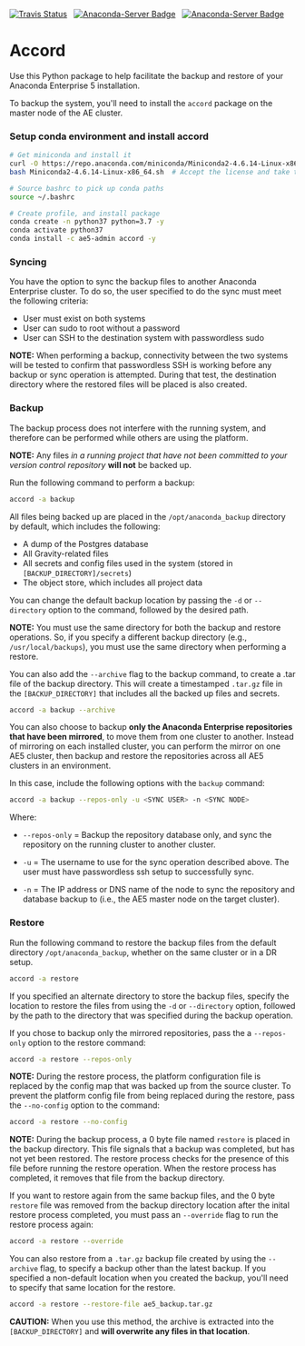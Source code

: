 [![Travis Status](https://travis-ci.org/oldarmyc/accord.svg?branch=master)](https://travis-ci.org/oldarmyc/accord) &nbsp; [![Anaconda-Server Badge](https://anaconda.org/ae5-admin/accord/badges/latest_release_date.svg)](https://anaconda.org/ae5-admin/accord) &nbsp; [![Anaconda-Server Badge](https://anaconda.org/ae5-admin/accord/badges/version.svg)](https://anaconda.org/ae5-admin/accord)

Accord
======

Use this Python package to help facilitate the backup and restore of your Anaconda Enterprise 5 installation.

To backup the system, you'll need to install the ``accord`` package on the master node of the AE cluster.

### Setup conda environment and install accord
```sh
# Get miniconda and install it
curl -O https://repo.anaconda.com/miniconda/Miniconda2-4.6.14-Linux-x86_64.sh
bash Miniconda2-4.6.14-Linux-x86_64.sh  # Accept the license and take the defaults

# Source bashrc to pick up conda paths
source ~/.bashrc

# Create profile, and install package
conda create -n python37 python=3.7 -y
conda activate python37
conda install -c ae5-admin accord -y
```

### Syncing
You have the option to sync the backup files to another Anaconda Enterprise cluster. To do so, the user specified to do the sync must meet the following criteria:
- User must exist on both systems
- User can sudo to root without a password
- User can SSH to the destination system with passwordless sudo

**NOTE:** When performing a backup, connectivity between the two systems will be tested to confirm that passwordless SSH is working before any backup or sync operation is attempted. During that test, the destination directory where the restored files will be placed is also created.

### Backup
The backup process does not interfere with the running system, and therefore can be performed while others are using the platform.

**NOTE:** Any files *in a running project that have not been committed to your version control repository* **will not** be backed up.

Run the following command to perform a backup:

```sh
accord -a backup
```

All files being backed up are placed in the ``/opt/anaconda_backup`` directory by default, which includes the following:

- A dump of the Postgres database
- All Gravity-related files
- All secrets and config files used in the system (stored in ``[BACKUP_DIRECTORY]/secrets``)
- The object store, which includes all project data

You can change the default backup location by passing the ``-d`` or ``--directory`` option to the command, followed by the desired path.

**NOTE:** You must use the same directory for both the backup and restore operations. So, if you specify a different backup directory (e.g., ``/usr/local/backups``), you must use the same directory when performing a restore.

You can also add the ``--archive`` flag to the backup command, to create a .tar file of the backup directory. This will create a timestamped ``.tar.gz`` file in the ``[BACKUP_DIRECTORY]`` that includes all the backed up files and secrets.

```sh
accord -a backup --archive
```
You can also choose to backup **only the Anaconda Enterprise repositories that have been mirrored**, to move them from one cluster to another. Instead of mirroring on each installed cluster, you can perform the mirror on one AE5 cluster, then backup and restore the repositories across all AE5 clusters in an environment.

In this case, include the following options with the ``backup`` command:

```sh
accord -a backup --repos-only -u <SYNC USER> -n <SYNC NODE>
```

Where:

* ``--repos-only`` = Backup the repository database only, and sync the repository on the running cluster to another cluster.

* ``-u`` = The username to use for the sync operation described above. The user must have passwordless ssh setup to successfully sync.

* ``-n`` = The IP address or DNS name of the node to sync the repository and database backup to (i.e., the AE5 master node on the target cluster).

### Restore

Run the following command to restore the backup files from the default directory ``/opt/anaconda_backup``, whether on the same cluster or in a DR setup.

```sh
accord -a restore
```

If you specified an alternate directory to store the backup files, specify the location to restore the files from using the ``-d`` or ``--directory`` option, followed by the path to the directory that was specified during the backup operation.

If you chose to backup only the mirrored repositories, pass the a ``--repos-only`` option to the restore command:

```sh
accord -a restore --repos-only
```

**NOTE:** During the restore process, the platform configuration file is replaced by the config map that was backed up from the source cluster. To prevent the platform config file from being replaced during the restore, pass the ``--no-config`` option to the command:

```sh
accord -a restore --no-config
```

**NOTE:** During the backup process, a 0 byte file named ``restore`` is placed in the backup directory. This file signals that a backup was completed, but has not yet been restored. The restore process checks for the presence of this file before running the restore operation. When the restore process has completed, it removes that file from the backup directory.

If you want to restore again from the same backup files, and the 0 byte ``restore`` file was removed from the backup directory location after the inital restore process completed, you must pass an ``--override`` flag to run the restore process again:

```sh
accord -a restore --override
```

You can also restore from a ``.tar.gz`` backup file created by using the ``--archive`` flag, to specify a backup other than the latest backup. If you specified a non-default location when you created the backup, you'll need to specify that same location for the restore.

```sh
accord -a restore --restore-file ae5_backup.tar.gz
```

**CAUTION:**  When you use this method, the archive is extracted into the ``[BACKUP_DIRECTORY]`` and **will overwrite any files in that location**.
